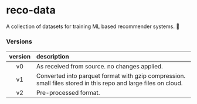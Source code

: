 # reco-data
A collection of datasets for training ML based recommender systems. 📂

### Versions
| version | description |
|:----:|:----|
| v0 | As received from source. no changes applied. |
| v1 | Converted into parquet format with gzip compression. small files stored in this repo and large files on cloud. |
| v2 | Pre-processed format. |
